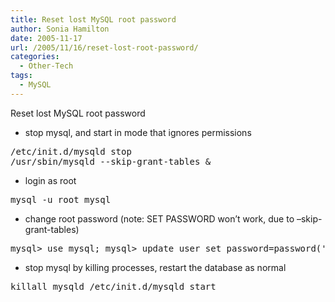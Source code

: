 ```yaml
---
title: Reset lost MySQL root password
author: Sonia Hamilton
date: 2005-11-17
url: /2005/11/16/reset-lost-root-password/
categories:
  - Other-Tech
tags:
  - MySQL
---
```

Reset lost MySQL root password
<!--more-->
  * stop mysql, and start in mode that ignores permissions

<pre>/etc/init.d/mysqld stop
/usr/sbin/mysqld --skip-grant-tables &</pre>

  * login as root

<pre>mysql -u root mysql</pre>

  * change root password (note: SET PASSWORD won&#8217;t work, due to &#8211;skip-grant-tables)

<pre>mysql&gt; use mysql; mysql&gt; update user set password=password('secret') where user='root';mysql&gt; q</pre>

  * stop mysql by killing processes, restart the database as normal

<pre>killall mysqld /etc/init.d/mysqld start</pre>
